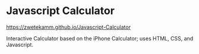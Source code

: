 # Javascript Calculator

https://zwetekamm.github.io/Javascript-Calculator

Interactive Calculator based on the iPhone Calculator; uses HTML, CSS, and Javascript.
